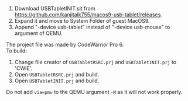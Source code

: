 1. Download USBTabletINIT.sit from https://github.com/kanjitalk755/macos9-usb-tablet/releases.
1. Expand it and move to System Folder of guest MacOS9.
1. Append "-device usb-tablet" instead of "-device usb-mouse" to argument of QEMU.

The project file was made by CodeWarrior Pro 6.  
To build:
1. Change file creator of `USBTabletRSRC.prj` and `USBTabletINIT.prj` to 'CWIE'.
1. Open `USBTabletRSRC.prj` and build.
1. Open `USBTabletINIT.prj` and build.

Do not add `via=pmu` to the QEMU argument `-M` as it will not work properly.
